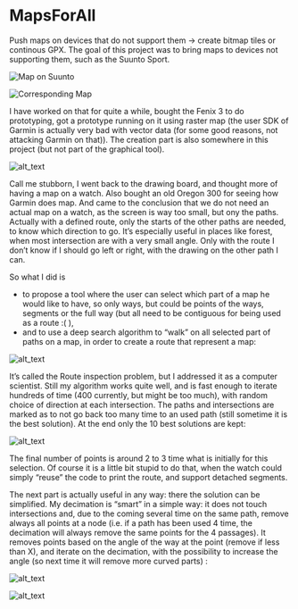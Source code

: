 # MapsForAll
Push maps on devices that do not support them -> create bitmap tiles or continous GPX.
The goal of this project was to bring maps to devices not supporting them, such as the Suunto Sport.


![Map on Suunto](images/image7.jpg "image_tooltip")


![Corresponding Map](images/image5.jpg "image_tooltip")


I have worked on that for quite a while, bought the Fenix 3 to do prototyping, got a prototype running on it using raster map (the user SDK of Garmin is actually very bad with vector data (for some good reasons, not attacking Garmin on that)). The creation part is also somewhere in this project (but not part of the graphical tool).

![alt_text](images/image4.jpg "image_tooltip")


Call me stubborn, I went back to the drawing board, and thought more of having a map on a watch. Also bought an old Oregon 300 for seeing how Garmin does map. And came to the conclusion that we do not need an actual map on a watch, as the screen is way too small, but ony the paths. Actually with a defined route, only the starts of the other paths are needed, to know which direction to go. It’s especially useful in places like forest, when most intersection are with a very small angle. Only with the route I don’t know if I should go left or right, with the drawing on the other path I can.

So what I did is 



* to propose a tool where the user can select which part of a map he would like to have, so only ways, but could be points of the ways, segments or the full way (but all need to be contiguous for being used as a route :( ),
* and to use a deep search algorithm to “walk” on all selected part of paths on a map, in order to create a route that represent a map:



![alt_text](images/image1.jpg "image_tooltip")


It’s called the Route inspection problem, but I addressed it as a computer scientist. Still my algorithm works quite well, and is fast enough to iterate hundreds of time (400 currently, but might be too much), with random choice of direction at each intersection. The paths and intersections are marked as to not go back too many time to an used path (still sometime it is the best solution). At the end only the 10 best solutions are kept:



![alt_text](images/image6.jpg "image_tooltip")


The final number of points is around 2 to 3 time what is initially for this selection. Of course it is a little bit stupid to do that, when the watch could simply “reuse” the code to print the route, and support detached segments.

The next part is actually useful in any way: there the solution can be simplified. My decimation is “smart” in a simple way: it does not touch intersections and, due to the coming several time on the same path, remove always all points at a node (i.e. if a path has been used 4 time, the decimation will always remove the same points for the 4 passages). It removes points based on the angle of the way at the point (remove if less than X), and iterate on the decimation, with the possibility to increase the angle (so next time it will remove more curved parts) :



![alt_text](images/image3.jpg "image_tooltip")



![alt_text](images/image2.jpg "image_tooltip")

